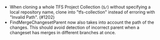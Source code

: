 * When cloning a whole TFS Project Collection (``$/``) without specifying a local repository name, clone into "tfs-collection" instead of erroring with "Invalid Path". (#1202)
* FindMergeChangesetParent now also takes into account the path of the changes. This should avoid detection of incorrect parent when a changeset has merges in different branches at once.